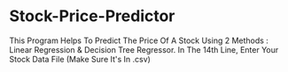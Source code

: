 # Stock-Price-Predictor
This Program Helps To Predict The Price Of A Stock Using 2 Methods : Linear Regression & Decision Tree Regressor.
In The 14th Line, Enter Your Stock Data File (Make Sure It's In .csv)
